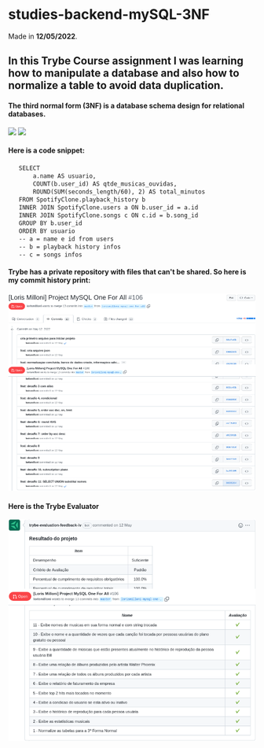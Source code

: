 # studies-backend-mySQL-3NF
Made in **12/05/2022**.

## In this Trybe Course assignment I was learning how to manipulate a database and also how to normalize a table to avoid data duplication.
#### The third normal form (3NF) is a database schema design for relational databases.
<img src='https://cdn.jsdelivr.net/gh/devicons/devicon/icons/mysql/mysql-plain-wordmark.svg' width='50' /> <img src='https://cdn.jsdelivr.net/gh/devicons/devicon/icons/docker/docker-original-wordmark.svg' width='50' />

#### Here is a code snippet:

 ```mysql
    SELECT 
        a.name AS usuario,
        COUNT(b.user_id) AS qtde_musicas_ouvidas,
        ROUND(SUM(seconds_length/60), 2) AS total_minutos
    FROM SpotifyClone.playback_history b
    INNER JOIN SpotifyClone.users a ON b.user_id = a.id
    INNER JOIN SpotifyClone.songs c ON c.id = b.song_id
    GROUP BY b.user_id
    ORDER BY usuario
    -- a = name e id from users
    -- b = playback history infos
    -- c = songs infos
 ```

#### Trybe has a private repository with files that can't be shared. So here is my commit history print:
<img src='images-readme/commit-history.png'>

#### Here is the Trybe Evaluator
<img src='images-readme/evaluator.png'>
